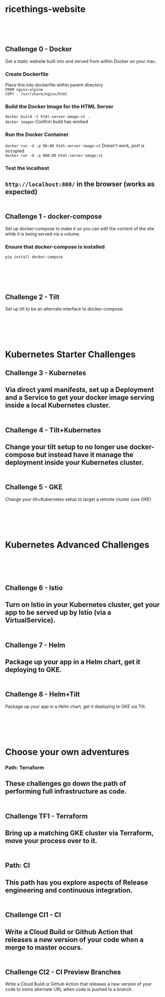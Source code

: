 # ricethings-website
<br><br><br>

## Challenge 0 - Docker
Get a static website built into and served from within Docker on your mac.

### Create Dockerfile

Place this into dockerfile within parent directory<br>
`FROM nginx:alpine` <br>
`COPY . /usr/share/nginx/html`


### Build the Docker Image for the HTML Server

`docker build -t html-server-image:v1 .`<br>
`docker images` <t> Confirm build has worked

### Run the Docker Container

`docker run -d -p 80:80 html-server-image:v1` Doesn't work, port is occupied<br>
`docker run -d -p 800:80 html-server-image:v1`


### Test the localhost

`http://localhost:800/` in the browser (works as expected)
<br><br>
---
## Challenge 1 - docker-compose
Set up docker-compose to make it so you can edit the content of the site while it is being served
via a volume.

### Ensure that docker-compose is installed

`pip install docker-compose`


<br><br>
---
## Challenge 2 - Tilt
Set up tilt to be an alternate interface to docker-compose.

<br><br><br><br>
# Kubernetes Starter Challenges

## Challenge 3 - Kubernetes
Via direct yaml manifests, set up a Deployment and a Service to get your docker image serving inside
a local Kubernetes cluster.
<br><br>
---
## Challenge 4 - Tilt+Kubernetes
Change your tilt setup to no longer use docker-compose but instead have it manage the deployment
inside your Kubernetes cluster.
<br><br>
---
## Challenge 5 - GKE
Change your tilt+Kubernetes setup to target a remote cluster (use GKE)


<br><br><br><br>
# Kubernetes Advanced Challenges
<br><br>
---
## Challenge 6 - Istio
Turn on Istio in your Kubernetes cluster, get your app to be served up by Istio (via a VirtualService).
<br><br>
---
## Challenge 7 - Helm
Package up your app in a Helm chart, get it deploying to GKE.
<br><br>
---
## Challenge 8 - Helm+Tilt
Package up your app in a Helm chart, get it deploying to GKE via Tilt.


<br><br><br><br>
# Choose your own adventures

### Path: Terraform
These challenges go down the path of performing full infrastructure as code.
<br><br>
---
## Challenge TF1 - Terraform
Bring up a matching GKE cluster via Terraform, move your process over to it.
<br><br>
---
## Path: CI
This path has you explore aspects of Release engineering and continuous integration.
<br><br>
---
## Challenge CI1 - CI
Write a Cloud Build or Github Action that releases a new version of your code when a merge to master occurs.
<br><br>
---
## Challenge CI2 - CI Preview Branches
Write a Cloud Build or Github Action that releases a new version of your code to some alternate URL when code is pushed to a branch.

